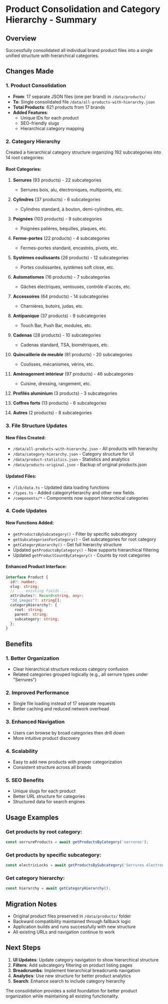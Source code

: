 # Product Consolidation and Category Hierarchy - Summary

## Overview
Successfully consolidated all individual brand product files into a single unified structure with hierarchical categories.

## Changes Made

### 1. Product Consolidation
- **From**: 17 separate JSON files (one per brand) in `/data/products/`
- **To**: Single consolidated file `/data/all-products-with-hierarchy.json`
- **Total Products**: 621 products from 17 brands
- **Added Features**:
  - Unique IDs for each product
  - SEO-friendly slugs
  - Hierarchical category mapping

### 2. Category Hierarchy
Created a hierarchical category structure organizing 192 subcategories into 14 root categories:

#### Root Categories:
1. **Serrures** (93 products) - 22 subcategories
   - Serrures bois, alu, électroniques, multipoints, etc.

2. **Cylindres** (37 products) - 6 subcategories  
   - Cylindres standard, à bouton, demi-cylindres, etc.

3. **Poignées** (103 products) - 9 subcategories
   - Poignées palières, béquilles, plaques, etc.

4. **Ferme-portes** (22 products) - 4 subcategories
   - Fermes-portes standard, encastrés, pivots, etc.

5. **Systèmes coulissants** (26 products) - 12 subcategories
   - Portes coulissantes, systèmes soft close, etc.

6. **Automatismes** (16 products) - 7 subcategories
   - Gâches électriques, ventouses, contrôle d'accès, etc.

7. **Accessoires** (64 products) - 14 subcategories
   - Charnières, butoirs, judas, etc.

8. **Antipanique** (37 products) - 9 subcategories
   - Touch Bar, Push Bar, modules, etc.

9. **Cadenas** (28 products) - 10 subcategories
   - Cadenas standard, TSA, biométriques, etc.

10. **Quincaillerie de meuble** (81 products) - 20 subcategories
    - Coulisses, mécanismes, vérins, etc.

11. **Aménagement intérieur** (97 products) - 46 subcategories
    - Cuisine, dressing, rangement, etc.

12. **Profilés aluminium** (3 products) - 3 subcategories

13. **Coffres forts** (13 products) - 6 subcategories

14. **Autres** (2 products) - 8 subcategories

### 3. File Structure Updates

#### New Files Created:
- `/data/all-products-with-hierarchy.json` - All products with hierarchy
- `/data/category-hierarchy.json` - Category structure for UI
- `/data/product-statistics.json` - Statistics and analytics
- `/data/products-original.json` - Backup of original products.json

#### Updated Files:
- `/lib/data.ts` - Updated data loading functions
- `/types.ts` - Added categoryHierarchy and other new fields
- `/components/*` - Components now support hierarchical categories

### 4. Code Updates

#### New Functions Added:
- `getProductsBySubcategory()` - Filter by specific subcategory
- `getSubcategoriesForCategory()` - Get subcategories for root category  
- `getCategoryHierarchy()` - Get full hierarchy structure
- Updated `getProductsByCategory()` - Now supports hierarchical filtering
- Updated `getProductCountByCategory()` - Counts by root categories

#### Enhanced Product Interface:
```typescript
interface Product {
  id?: number;
  slug: string;
  // ... existing fields ...
  attributes?: Record<string, any>;
  "3d_images"?: string[];
  categoryHierarchy?: {
    root: string;
    parent: string; 
    subcategory: string;
  };
}
```

## Benefits

### 1. Better Organization
- Clear hierarchical structure reduces category confusion
- Related categories grouped logically (e.g., all serrure types under "Serrures")

### 2. Improved Performance  
- Single file loading instead of 17 separate requests
- Better caching and reduced network overhead

### 3. Enhanced Navigation
- Users can browse by broad categories then drill down
- More intuitive product discovery

### 4. Scalability
- Easy to add new products with proper categorization
- Consistent structure across all brands

### 5. SEO Benefits
- Unique slugs for each product  
- Better URL structure for categories
- Structured data for search engines

## Usage Examples

### Get products by root category:
```typescript
const serrureProducts = await getProductsByCategory('serrures');
```

### Get products by specific subcategory:
```typescript
const electricLocks = await getProductsBySubcategory('Serrures électroniques');
```

### Get category hierarchy:
```typescript
const hierarchy = await getCategoryHierarchy();
```

## Migration Notes

- Original product files preserved in `/data/products/` folder
- Backward compatibility maintained through fallback logic
- Application builds and runs successfully with new structure
- All existing URLs and navigation continue to work

## Next Steps

1. **UI Updates**: Update category navigation to show hierarchical structure
2. **Filters**: Add subcategory filtering on product listing pages  
3. **Breadcrumbs**: Implement hierarchical breadcrumb navigation
4. **Analytics**: Use new structure for better product analytics
5. **Search**: Enhance search to include category hierarchy

The consolidation provides a solid foundation for better product organization while maintaining all existing functionality.
